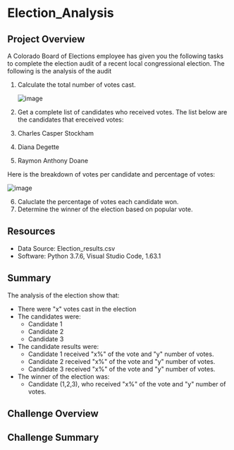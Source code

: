 # Election_Analysis
## Project Overview
A Colorado Board of Elections employee has given you the following tasks to complete the election audit of a recent local congressional election. The following is the analysis of the audit
1. Calculate the total number of votes cast.

   ![image](https://user-images.githubusercontent.com/94253815/145690632-9edc75aa-88ea-4569-a844-8ea2f8fe519a.png)


3. Get a complete list of candidates who received votes.
The list below are the candidates that ereceived votes:

1. Charles Casper Stockham
2. Diana Degette
3. Raymon Anthony Doane

Here is the breakdown of votes per candidate and percentage of votes:

   ![image](https://user-images.githubusercontent.com/94253815/145690758-cd1a571e-a49f-4978-9d03-5f01df086026.png)


6. Caluclate the percentage of votes each candidate won.
7. Determine the winner of the election based on popular vote.

## Resources
 - Data Source: Election_results.csv
 - Software: Python 3.7.6, Visual Studio Code,  1.63.1
## Summary
The analysis of the election show that:
 - There were "x" votes cast in the election
 - The candidates were:
    - Candidate 1
    - Candidate 2
    - Candidate 3
- The candidate results were:
    - Candidate 1 received "x%" of the vote and "y" number of votes.
    - Candidate 2 received "x%" of the vote and "y" number of votes.
    - Candidate 3 received "x%" of the vote and "y" number of votes.
- The winner of the election was:
    - Candidate (1,2,3), who received "x%" of the vote and "y" number of votes.


## Challenge Overview
## Challenge Summary
